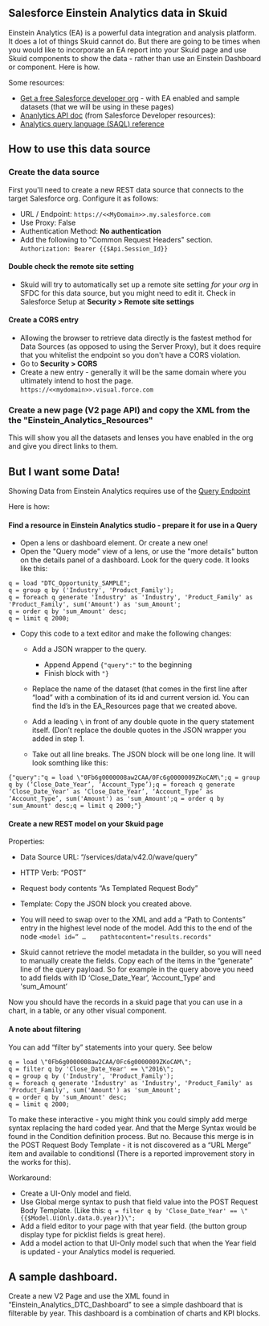 ## Salesforce Einstein Analytics data in Skuid
Einstein Analytics (EA) is a powerful data integration and analysis platform.  It does a lot of things Skuid cannot do.  But there are going to be times when you would like to incorporate an EA report into your Skuid page and use Skuid components to show the data - rather than use an Einstein Dashboard or component.  Here is how. 

Some resources:

- [Get a free Salesforce developer org](https://developer.salesforce.com/promotions/orgs/analytics-de) - with EA enabled and sample datasets (that we will be using in these pages)
- [Ananlytics API doc](https://developer.salesforce.com/docs/atlas.en-us.bi_dev_guide_rest.meta/bi_dev_guide_rest/bi_rest_resources_overview.htm) (from Salesforce Developer resources):  
- [Analytics query language (SAQL) reference](https://developer.salesforce.com/docs/atlas.en-us.bi_dev_guide_saql.meta/bi_dev_guide_saql/bi_saql_intro.htm)


## How to use this data source

### Create the data source

First you'll need to create a new REST data source that connects to the target Salesforce org.  Configure it as follows:
- URL / Endpoint: ``https://<<MyDomain>>.my.salesforce.com``
- Use Proxy:  False
- Authentication Method:  **No authentication**
- Add the following to "Common Request Headers" section. 
``Authorization: Bearer {{$Api.Session_Id}}``


#### Double check the remote site setting

- Skuid will try to automatically set up a remote site setting _for your org_ in SFDC for this data source,  but you might need to edit it.  Check in Salesforce Setup at **Security > Remote site settings**  

#### Create a CORS entry

- Allowing the browser to retrieve data directly is the fastest method for Data Sources (as opposed to using the Server Proxy),  but it does require that you whitelist the endpoint so you don't have a CORS violation.  
- Go to **Security > CORS** 
- Create a new entry - generally it will be the same domain where you ultimately intend to host the page.  ``https://<<mydomain>>.visual.force.com``

### Create a new page (V2 page API)  and copy the XML from the the "Einstein_Analytics_Resources"  

This will show you all the datasets and lenses you have enabled in the org and give you direct links to them. 


## But I want some Data! 

Showing Data from Einstein Analytics requires use of the [Query Endpoint](https://developer.salesforce.com/docs/atlas.en-us.bi_dev_guide_rest.meta/bi_dev_guide_rest/bi_resources_query.htm)

Here is how: 


#### Find a resource in Einstein Analytics studio - prepare it for use in a Query       

-   Open a lens or dashboard element.  Or create a new one! 
-   Open the "Query mode" view of a lens,  or use the "more details" button on the details panel of a dashboard.  Look for the query code.  It looks like this: 

```
q = load "DTC_Opportunity_SAMPLE";
q = group q by ('Industry', 'Product_Family');
q = foreach q generate 'Industry' as 'Industry', 'Product_Family' as 'Product_Family', sum('Amount') as 'sum_Amount';
q = order q by 'sum_Amount' desc;
q = limit q 2000; 
```
    
- Copy this code to a text editor and make the following changes: 
    -  Add a JSON wrapper to the query.  
        - Append Append ``{"query":"``  to the beginning
        - Finish block with ``"}``

    - Replace the name of the dataset (that comes in the first line after “load” with a combination of its id and current version id.  You can find the Id’s in the EA_Resources page that we created above. 

    - Add a leading `\` in front of any double quote in the query statement itself.  (Don’t replace the double quotes in the JSON wrapper you added in step 1. 

    - Take out all line breaks.  The JSON block will be one long line.   It will look somthing like this: 

``{"query":"q = load \"0Fb6g0000008aw2CAA/0Fc6g0000009ZKoCAM\";q = group q by (‘Close_Date_Year’, ‘Account_Type’);q = foreach q generate ‘Close_Date_Year’ as ‘Close_Date_Year’, ‘Account_Type’ as ‘Account_Type’, sum('Amount') as 'sum_Amount';q = order q by 'sum_Amount' desc;q = limit q 2000;"}``


#### Create a new REST model on your Skuid page

Properties: 
- Data Source URL:  “/services/data/v42.0/wave/query”
- HTTP Verb:  “POST” 
- Request body contents “As Templated Request Body”
- Template:  Copy the JSON block you created above. 

- You will need to swap over to the XML and add a “Path to Contents” entry in the highest level node of the model.   Add this to the end of the node  ``<model id=” …    pathtocontent="results.records" ``

- Skuid cannot retrieve the model metadata in the builder, so you will need to manually create the fields.  Copy each of the items in the “generate” line of the query payload.  So for example in the query above you need to add fields with ID  ‘Close_Date_Year’,  ‘Account_Type’ and 'sum_Amount’  

Now you should have the records in a skuid page that you can use in a chart, in a table, or any other visual component. 


#### A note about filtering

You can add “filter by” statements into your query.  See below

```
q = load \"0Fb6g0000008aw2CAA/0Fc6g0000009ZKoCAM\";
q = filter q by 'Close_Date_Year' == \"2016\";
q = group q by ('Industry', 'Product_Family');
q = foreach q generate 'Industry' as 'Industry', 'Product_Family' as 'Product_Family', sum('Amount') as 'sum_Amount';
q = order q by 'sum_Amount' desc;
q = limit q 2000;
```

To make these interactive - you might think you could simply add merge syntax replacing the hard coded year.  And that the Merge Syntax would be found in the Condition definition process.   But no.  Because this merge is in the POST Request Body Template - it is not discovered as a “URL Merge” item and available to conditionsl  (There is a reported improvement story in the works for this). 

Workaround: 

- Create a UI-Only model and field. 
- Use Global merge syntax to push that field value into the POST Request Body Template.  (Like this: 
``q = filter q by 'Close_Date_Year' == \"{{$Model.UiOnly.data.0.year}}\";``
- Add a field editor to your page with that year field.  (the button group display type for picklist fields is great here). 
- Add a model action to that UI-Only model such that when the Year field is updated - your Analytics model is requeried. 


## A sample dashboard. 

Create a new V2 Page and use the XML found in “Einstein_Analytics_DTC_Dashboard”  to see a simple dashboard that is filterable by year.  This dashboard is a combination of charts and KPI blocks.  
